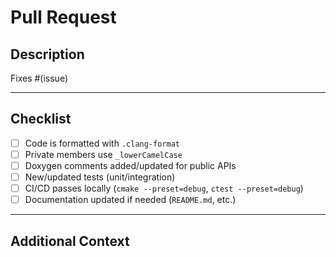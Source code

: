 # Pull Request

## Description

<!-- Briefly describe what this PR does and why. -->

Fixes #(issue) <!-- If this PR fixes an issue, please reference it. -->

---

## Checklist

- [ ] Code is formatted with `.clang-format`
- [ ] Private members use `_lowerCamelCase`
- [ ] Doxygen comments added/updated for public APIs
- [ ] New/updated tests (unit/integration)
- [ ] CI/CD passes locally (`cmake --preset=debug`, `ctest --preset=debug`)
- [ ] Documentation updated if needed (`README.md`, etc.)

---

## Additional Context

<!-- Any extra info, screenshots, links, or notes for reviewers. -->
